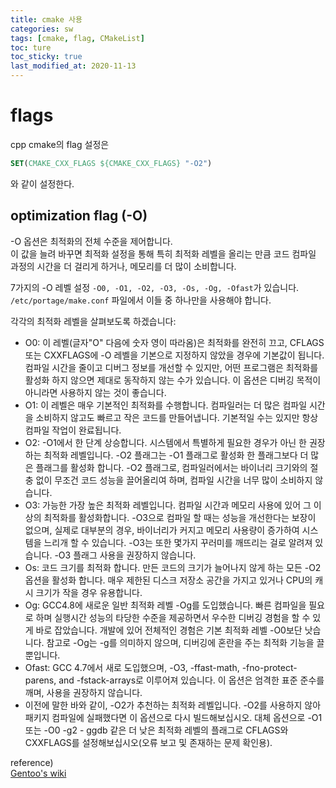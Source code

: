 ```yaml
---
title: cmake 사용
categories: sw
tags: [cmake, flag, CMakeList]
toc: ture
toc_sticky: true
last_modified_at: 2020-11-13
---
```


# flags

cpp cmake의 flag 설정은

```cmake
SET(CMAKE_CXX_FLAGS ${CMAKE_CXX_FLAGS} "-O2")
```

와 같이 설정한다.

## optimization flag (-O)

-O 옵션은 최적화의 전체 수준을 제어합니다.  
이 값을 늘려 바꾸면 최적화 설정을 통해 특히 최적화 레벨을 올리는 만큼 코드 컴파일 과정의 시간을 더 걸리게 하거나, 메모리를 더 많이 소비합니다.

7가지의 -O 레벨 설정 `-O0, -O1, -O2, -O3, -Os, -Og, -Ofast`가 있습니다. `/etc/portage/make.conf` 파일에서 이들 중 하나만을 사용해야 합니다.

각각의 최적화 레벨을 살펴보도록 하겠습니다:

- O0: 이 레벨(글자"O" 다음에 숫자 영이 따라옴)은 최적화를 완전히 끄고, CFLAGS 또는 CXXFLAGS에 -O 레벨을 기본으로 지정하지 않았을 경우에 기본값이 됩니다. 컴파일 시간을 줄이고 디버그 정보를 개선할 수 있지만, 어떤 프로그램은 최적화를 활성화 하지 않으면 제대로 동작하지 않는 수가 있습니다. 이 옵션은 디버깅 목적이 아니라면 사용하지 않는 것이 좋습니다.
- O1: 이 레벨은 매우 기본적인 최적화를 수행합니다. 컴파일러는 더 많은 컴파일 시간을 소비하지 않고도 빠르고 작은 코드를 만들어냅니다. 기본적일 수는 있지만 항상 컴파일 작업이 완료됩니다.
- O2: -O1에서 한 단계 상승합니다. 시스템에서 특별하게 필요한 경우가 아닌 한 권장하는 최적화 레벨입니다. -O2 플래그는 -O1 플래그로 활성화 한 플래그보다 더 많은 플래그를 활성화 합니다. -O2 플래그로, 컴파일러에서는 바이너리 크기와의 절충 없이 무조건 코드 성능을 끌어올리여 하며, 컴파일 시간을 너무 많이 소비하지 않습니다.
- O3: 가능한 가장 높은 최적화 레벨입니다. 컴파일 시간과 메모리 사용에 있어 그 이상의 최적화를 활성화합니다. -O3으로 컴파일 할 때는 성능을 개선한다는 보장이 없으며, 실제로 대부분의 경우, 바이너리가 커지고 메모리 사용량이 증가하여 시스템을 느리개 할 수 있습니다. -O3는 또한 몇가지 꾸러미를 깨뜨리는 걸로 알려져 있습니다. -O3 플래그 사용을 권장하지 않습니다.
- Os: 코드 크기를 최적화 합니다. 만든 코드의 크기가 늘어나지 않게 하는 모든 -O2 옵션을 활성화 합니다. 매우 제한된 디스크 저장소 공간을 가지고 있거나 CPU의 캐시 크기가 작을 경우 유용합니다.
- Og: GCC4.8에 새로운 일반 최적화 레벨 -Og를 도입했습니다. 빠른 컴파일을 필요로 하며 실행시간 성능의 타당한 수준을 제공하면서 우수한 디버깅 경험을 할 수 있게 바로 잡았습니다. 개발에 있어 전체적인 경험은 기본 최적화 레벨 -O0보단 낫습니다. 참고로 -Og는 -g를 의미하지 않으며, 디버깅에 혼란을 주는 최적화 기능을 끌 뿐입니다.
- Ofast: GCC 4.7에서 새로 도입했으며, -O3, -ffast-math, -fno-protect-parens, and -fstack-arrays로 이루어져 있습니다. 이 옵션은 엄격한 표준 준수를 깨며, 사용을 권장하지 않습니다.
- 이전에 말한 바와 같이, -O2가 추천하는 최적화 레벨입니다. -O2를 사용하지 않아 패키지 컴파일에 실패했다면 이 옵션으로 다시 빌드해보십시오. 대체 옵션으로 -O1또는 -O0 -g2 - ggdb 같은 더 낮은 최적화 레벨의 플래그로 CFLAGS와 CXXFLAGS를 설정해보십시오(오류 보고 및 존재하는 문제 확인용).

reference) <br>
[Gentoo's wiki](https://wiki.gentoo.org/wiki/GCC_optimization/ko#.EC.98.A4.ED.95.B4)
